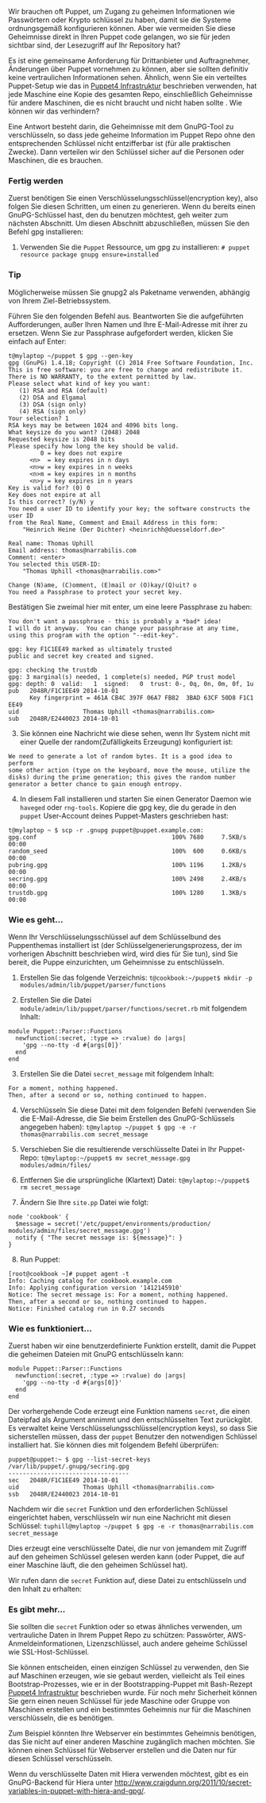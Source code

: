 Wir brauchen oft Puppet, um Zugang zu geheimen Informationen wie Passwörtern oder Krypto schlüssel zu haben, damit sie die Systeme ordnungsgemäß konfigurieren können. Aber wie vermeiden Sie diese Geheimnisse direkt in Ihren Puppet code gelangen, wo sie für jeden sichtbar sind, der Lesezugriff auf Ihr Repository hat?

Es ist eine gemeinsame Anforderung für Drittanbieter und Auftragnehmer, Änderungen über Puppet vornehmen zu können, aber sie sollten definitiv keine vertraulichen Informationen sehen. Ähnlich, wenn Sie ein verteiltes Puppet-Setup wie das in [Puppet4 Infrastruktur](../puppet4-infrastruktur)
 beschrieben verwenden, hat jede Maschine eine Kopie des gesamten Repo, einschließlich Geheimnisse für andere Maschinen, die es nicht braucht und nicht haben sollte . Wie können wir das verhindern?

Eine Antwort besteht darin, die Geheimnisse mit dem GnuPG-Tool zu verschlüsseln, so dass jede geheime Information im Puppet Repo ohne den entsprechenden Schlüssel nicht entzifferbar ist (für alle praktischen Zwecke). Dann verteilen wir den Schlüssel sicher auf die Personen oder Maschinen, die es brauchen.


### Fertig werden

Zuerst benötigen Sie einen Verschlüsselungsschlüssel(encryption key), also folgen Sie diesen Schritten, um einen zu generieren. Wenn du bereits einen GnuPG-Schlüssel hast, den du benutzen möchtest, geh weiter zum nächsten Abschnitt. Um diesen Abschnitt abzuschließen, müssen Sie den Befehl gpg installieren:

1. Verwenden Sie die `Puppet` Ressource, um gpg zu installieren:
`# puppet resource package gnupg ensure=installed`

### Tip
Möglicherweise müssen Sie gnupg2 als Paketname verwenden, abhängig von Ihrem Ziel-Betriebssystem.

Führen Sie den folgenden Befehl aus. Beantworten Sie die aufgeführten Aufforderungen, außer Ihren Namen und Ihre E-Mail-Adresse mit ihrer zu ersetzen. Wenn Sie zur Passphrase aufgefordert werden, klicken Sie einfach auf Enter:
```
t@mylaptop ~/puppet $ gpg --gen-key
gpg (GnuPG) 1.4.18; Copyright (C) 2014 Free Software Foundation, Inc.
This is free software: you are free to change and redistribute it.
There is NO WARRANTY, to the extent permitted by law.
Please select what kind of key you want:
   (1) RSA and RSA (default)
   (2) DSA and Elgamal
   (3) DSA (sign only)
   (4) RSA (sign only)
Your selection? 1
RSA keys may be between 1024 and 4096 bits long.
What keysize do you want? (2048) 2048
Requested keysize is 2048 bits
Please specify how long the key should be valid.
         0 = key does not expire
      <n>  = key expires in n days
      <n>w = key expires in n weeks
      <n>m = key expires in n months
      <n>y = key expires in n years
Key is valid for? (0) 0
Key does not expire at all
Is this correct? (y/N) y
You need a user ID to identify your key; the software constructs the user ID
from the Real Name, Comment and Email Address in this form:
    "Heinrich Heine (Der Dichter) <heinrichh@duesseldorf.de>"

Real name: Thomas Uphill
Email address: thomas@narrabilis.com
Comment: <enter>
You selected this USER-ID:
    "Thomas Uphill <thomas@narrabilis.com>"

Change (N)ame, (C)omment, (E)mail or (O)kay/(Q)uit? o
You need a Passphrase to protect your secret key.
```

Bestätigen Sie zweimal hier mit enter, um eine leere Passphrase zu haben:
```
You don't want a passphrase - this is probably a *bad* idea!
I will do it anyway.  You can change your passphrase at any time,
using this program with the option "--edit-key".

gpg: key F1C1EE49 marked as ultimately trusted
public and secret key created and signed.

gpg: checking the trustdb
gpg: 3 marginal(s) needed, 1 complete(s) needed, PGP trust model
gpg: depth: 0  valid:   1  signed:   0  trust: 0-, 0q, 0n, 0m, 0f, 1u
pub   2048R/F1C1EE49 2014-10-01
      Key fingerprint = 461A CB4C 397F 06A7 FB82  3BAD 63CF 50D8 F1C1 EE49
uid                  Thomas Uphill <thomas@narrabilis.com>
sub   2048R/E2440023 2014-10-01
```

3. Sie können eine Nachricht wie diese sehen, wenn Ihr System nicht mit einer Quelle der random(Zufälligkeits Erzeugung) konfiguriert ist:
```
We need to generate a lot of random bytes. It is a good idea to perform
some other action (type on the keyboard, move the mouse, utilize the
disks) during the prime generation; this gives the random number
generator a better chance to gain enough entropy.
```

4. In diesem Fall installieren und starten Sie einen Generator Daemon wie `haveged` oder `rng-tools`. 
Kopiere die gpg key, die du gerade in den `puppet` User-Account deines Puppet-Masters geschrieben hast:
```
t@mylaptop ~ $ scp -r .gnupg puppet@puppet.example.com:
gpg.conf                                      100% 7680     7.5KB/s   00:00    
random_seed                                   100%  600     0.6KB/s   00:00    
pubring.gpg                                   100% 1196     1.2KB/s   00:00    
secring.gpg                                   100% 2498     2.4KB/s   00:00    
trustdb.gpg                                   100% 1280     1.3KB/s   00:00
```

### Wie es geht...

Wenn Ihr Verschlüsselungsschlüssel auf dem Schlüsselbund des Puppenthemas installiert ist (der Schlüsselgenerierungsprozess, der im vorherigen Abschnitt beschrieben wird, wird dies für Sie tun), sind Sie bereit, die Puppe einzurichten, um Geheimnisse zu entschlüsseln.

1. Erstellen Sie das folgende Verzeichnis:
`t@cookbook:~/puppet$ mkdir -p modules/admin/lib/puppet/parser/functions`

2. Erstellen Sie die Datei `module/admin/lib/puppet/parser/functions/secret.rb` mit folgendem Inhalt:
```
module Puppet::Parser::Functions
  newfunction(:secret, :type => :rvalue) do |args|
    'gpg --no-tty -d #{args[0]}'
  end
end
```

3. Erstellen Sie die Datei `secret_message` mit folgendem Inhalt:
```
For a moment, nothing happened.
Then, after a second or so, nothing continued to happen.
```

4. Verschlüsseln Sie diese Datei mit dem folgenden Befehl (verwenden Sie die E-Mail-Adresse, die Sie beim Erstellen des GnuPG-Schlüssels angegeben haben):
`t@mylaptop ~/puppet $ gpg -e -r thomas@narrabilis.com secret_message`

5. Verschieben Sie die resultierende verschlüsselte Datei in Ihr Puppet-Repo:
`t@mylaptop:~/puppet$ mv secret_message.gpg modules/admin/files/`

6. Entfernen Sie die ursprüngliche (Klartext) Datei:
`t@mylaptop:~/puppet$ rm secret_message`

7. Ändern Sie Ihre `site.pp` Datei wie folgt:
```
node 'cookbook' {
  $message = secret('/etc/puppet/environments/production/ modules/admin/files/secret_message.gpg')
  notify { "The secret message is: ${message}": }
}
```

8. Run Puppet:
```
[root@cookbook ~]# puppet agent -t
Info: Caching catalog for cookbook.example.com
Info: Applying configuration version '1412145910'
Notice: The secret message is: For a moment, nothing happened. 
Then, after a second or so, nothing continued to happen.
Notice: Finished catalog run in 0.27 seconds
```

### Wie es funktioniert...

Zuerst haben wir eine benutzerdefinierte Funktion erstellt, damit die Puppet die geheimen Dateien mit GnuPG entschlüsseln kann:
```
module Puppet::Parser::Functions
  newfunction(:secret, :type => :rvalue) do |args|
    'gpg --no-tty -d #{args[0]}'
  end
end
```

Der vorhergehende Code erzeugt eine Funktion namens `secret`, die einen Dateipfad als Argument annimmt und den entschlüsselten Text zurückgibt. Es verwaltet keine Verschlüsselungsschlüssel(encryption keys), so dass Sie sicherstellen müssen, dass der `puppet` Benutzer den notwendigen Schlüssel installiert hat. Sie können dies mit folgendem Befehl überprüfen:
```
puppet@puppet:~ $ gpg --list-secret-keys
/var/lib/puppet/.gnupg/secring.gpg
----------------------------------
sec   2048R/F1C1EE49 2014-10-01
uid                  Thomas Uphill <thomas@narrabilis.com>
ssb   2048R/E2440023 2014-10-01
```
Nachdem wir die `secret` Funktion und den erforderlichen Schlüssel eingerichtet haben, verschlüsseln wir nun eine Nachricht mit diesen Schlüssel:
`tuphill@mylaptop ~/puppet $ gpg -e -r thomas@narrabilis.com secret_message`

Dies erzeugt eine verschlüsselte Datei, die nur von jemandem mit Zugriff auf den geheimen Schlüssel gelesen werden kann (oder Puppet, die auf einer Maschine läuft, die den geheimen Schlüssel hat).

Wir rufen dann die `secret` Funktion auf, diese Datei zu entschlüsseln und den Inhalt zu erhalten:


### Es gibt mehr...

Sie sollten die `secret` Funktion oder so etwas ähnliches verwenden, um vertrauliche Daten in Ihrem Puppet Repo zu schützen: Passwörter, AWS-Anmeldeinformationen, Lizenzschlüssel, auch andere geheime Schlüssel wie SSL-Host-Schlüssel.

Sie können entscheiden, einen einzigen Schlüssel zu verwenden, den Sie auf Maschinen erzeugen, wie sie gebaut werden, vielleicht als Teil eines Bootstrap-Prozesses, wie er in der Bootstrapping-Puppet mit Bash-Rezept [Puppet4 Infrastruktur](../puppet4-infrastruktur) beschrieben wurde. Für noch mehr Sicherheit können Sie gern einen neuen Schlüssel für jede Maschine oder Gruppe von Maschinen erstellen und ein bestimmtes Geheimnis nur für die Maschinen verschlüsseln, die es benötigen.

Zum Beispiel könnten Ihre Webserver ein bestimmtes Geheimnis benötigen, das Sie nicht auf einer anderen Maschine zugänglich machen möchten. Sie können einen Schlüssel für Webserver erstellen und die Daten nur für diesen Schlüssel verschlüsseln.

Wenn du verschlüsselte Daten mit Hiera verwenden möchtest, gibt es ein GnuPG-Backend für Hiera unter http://www.craigdunn.org/2011/10/secret-variables-in-puppet-with-hiera-and-gpg/.